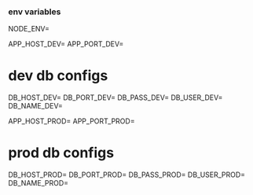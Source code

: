 ### env variables
NODE_ENV=<env>

APP_HOST_DEV=<dev-env-host>
APP_PORT_DEV=<dev-env-port>

# dev db configs
DB_HOST_DEV=<dev-env-db-host>
DB_PORT_DEV=<dev-env-db-port>
DB_PASS_DEV=<dev-env-db-pass>
DB_USER_DEV=<dev-env-db-user>
DB_NAME_DEV=<dev-env-db-name>

APP_HOST_PROD=<prod-env-host>
APP_PORT_PROD=<prod-env-port>

# prod db configs
DB_HOST_PROD=<prod-env-db-host>
DB_PORT_PROD=<prod-env-db-host>
DB_PASS_PROD=<prod-env-db-host>
DB_USER_PROD=<prod-env-db-host>
DB_NAME_PROD=<prod-env-db-name>

